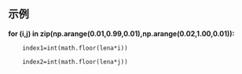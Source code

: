 ## 示例
**for (i,j) in zip(np.arange(0.01,0.99,0.01),np.arange(0.02,1.00,0.01)):**  

        index1=int(math.floor(lena*i))
        
        index2=int(math.floor(lena*j))
